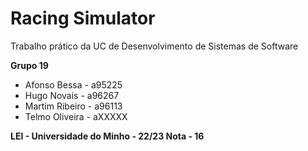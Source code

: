 # Racing Simulator

Trabalho prático da UC de Desenvolvimento de Sistemas de Software

<b> Grupo 19 </b>
* Afonso Bessa - a95225 <br>
* Hugo Novais - a96267 <br>
* Martim Ribeiro - a96113 <br>
* Telmo Oliveira - aXXXXX <br>

<b> LEI - Universidade do Minho - 22/23 </b>
<b> Nota - 16 </b>
